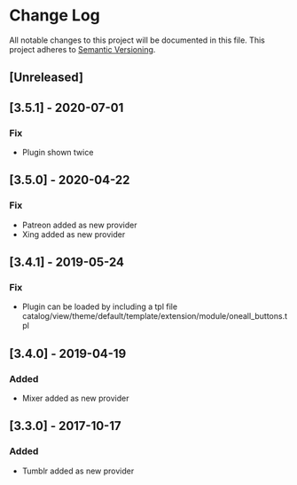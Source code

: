 # Change Log

All notable changes to this project will be documented in this file. This project adheres to [Semantic Versioning](http://semver.org/).


## [Unreleased]

## [3.5.1] - 2020-07-01
### Fix
- Plugin shown twice

## [3.5.0] - 2020-04-22
### Fix
- Patreon added as new provider
- Xing added as new provider

## [3.4.1] - 2019-05-24
### Fix
- Plugin can be loaded by including a tpl file catalog/view/theme/default/template/extension/module/oneall_buttons.tpl

## [3.4.0] - 2019-04-19
### Added
- Mixer added as new provider

## [3.3.0] - 2017-10-17
### Added
- Tumblr added as new provider